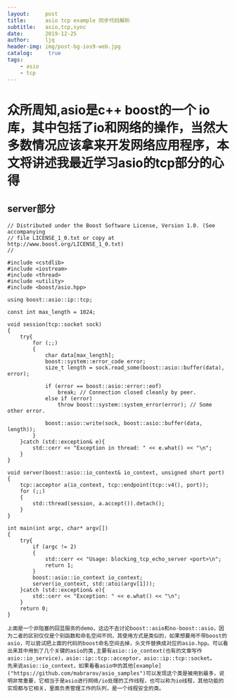 ```yaml
---
layout:     post
title:      asio tcp example 同步代码解析
subtitle:   asio,tcp,sync
date:       2019-12-25
author:     ljq
header-img: img/post-bg-ios9-web.jpg
catalog:	 true
tags:
    - asio
    - tcp
---
```

# 众所周知,asio是c++ boost的一个 io库，其中包括了io和网络的操作，当然大多数情况应该拿来开发网络应用程序，本文将讲述我最近学习asio的tcp部分的心得

## server部分

```
// Distributed under the Boost Software License, Version 1.0. (See accompanying
// file LICENSE_1_0.txt or copy at http://www.boost.org/LICENSE_1_0.txt)
//

#include <cstdlib>
#include <iostream>
#include <thread>
#include <utility>
#include <boost/asio.hpp>

using boost::asio::ip::tcp;

const int max_length = 1024;

void session(tcp::socket sock)
{
    try{
        for (;;)
        {
            char data[max_length];
            boost::system::error_code error;
            size_t length = sock.read_some(boost::asio::buffer(data), error);
            
            if (error == boost::asio::error::eof)
                break; // Connection closed cleanly by peer.
            else if (error)
                throw boost::system::system_error(error); // Some other error.

            boost::asio::write(sock, boost::asio::buffer(data, length));
        }
    }catch (std::exception& e){
        std::cerr << "Exception in thread: " << e.what() << "\n";
    }
}

void server(boost::asio::io_context& io_context, unsigned short port)
{
    tcp::acceptor a(io_context, tcp::endpoint(tcp::v4(), port));
    for (;;)
    {
        std::thread(session, a.accept()).detach();
    }
}

int main(int argc, char* argv[])
{
    try{
        if (argc != 2)
        {
            std::cerr << "Usage: blocking_tcp_echo_server <port>\n";
            return 1;
        }
        boost::asio::io_context io_context;
        server(io_context, std::atoi(argv[1]));
    }catch (std::exception& e){
        std::cerr << "Exception: " << e.what() << "\n";
    }
    return 0;
}
```

	上面是一个非阻塞的回显服务的demo，这边不去讨论boost::asio和no-boost::asio，因为二者的区别仅仅是个别函数和命名空间不同，其使用方式是类似的，如果想要用不带boost的asio，可以尝试把上面的代码的boost命名空间去掉，头文件替换成对应的asio.hpp。可以看出来其中用到了几个关键的asio的类,主要有asio::io_context(也有的文章写作asio::io_service)，asio::ip::tcp::acceptor，asio::ip::tcp::socket。
	先来说asio::io_context，如果看看asio中的其他[example]("https://github.com/mabrarov/asio_samples")可以发现这个类是被用到最多，说明非常重要，它相当于是asio进行网络/io处理的工作线程，也可以称为io线程，其他功能的实现都与它相关，里面负责管理工作的队列，是一个线程安全的类。
